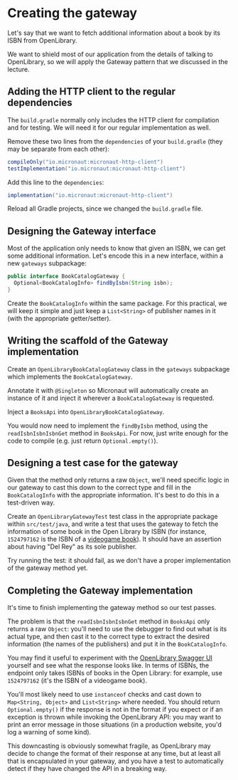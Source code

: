 # Creating the gateway

Let's say that we want to fetch additional information about a book by its ISBN from OpenLibrary.

We want to shield most of our application from the details of talking to OpenLibrary, so we will apply the Gateway pattern that we discussed in the lecture.

## Adding the HTTP client to the regular dependencies

The `build.gradle` normally only includes the HTTP client for compilation and for testing.
We will need it for our regular implementation as well.

Remove these two lines from the `dependencies` of your `build.gradle` (they may be separate from each other):

```groovy
compileOnly("io.micronaut:micronaut-http-client")
testImplementation("io.micronaut:micronaut-http-client")
```

Add this line to the `dependencies`:

```groovy
implementation("io.micronaut:micronaut-http-client")
```

Reload all Gradle projects, since we changed the `build.gradle` file.

## Designing the Gateway interface

Most of the application only needs to know that given an ISBN, we can get some additional information.
Let's encode this in a new interface, within a new `gateways` subpackage:

```java
public interface BookCatalogGateway {
  Optional<BookCatalogInfo> findByIsbn(String isbn);
}
```

Create the `BookCatalogInfo` within the same package.
For this practical, we will keep it simple and just keep a `List<String>` of publisher names in it (with the appropriate getter/setter).

## Writing the scaffold of the Gateway implementation

Create an `OpenLibraryBookCatalogGateway` class in the `gateways` subpackage which implements the `BookCatalogGateway`.

Annotate it with `@Singleton` so Micronaut will automatically create an instance of it and inject it wherever a `BookCatalogGateway` is requested.

Inject a `BooksApi` into `OpenLibraryBookCatalogGateway`.

You would now need to implement the `findByIsbn` method, using the `readIsbnIsbnIsbnGet` method in `BooksApi`.
For now, just write enough for the code to compile (e.g. just return `Optional.empty()`).

## Designing a test case for the gateway

Given that the method only returns a raw `Object`, we'll need specific logic in our gateway to cast this down to the correct type and fill in the `BookCatalogInfo` with the appropriate information.
It's best to do this in a test-driven way.

Create an `OpenLibraryGatewayTest` test class in the appropriate package within `src/test/java`, and write a test that uses the gateway to fetch the information of some book in the Open Library by ISBN (for instance, `1524797162` is the ISBN of a [videogame book](http://openlibrary.org/isbn/1524797162)).
It should have an assertion about having "Del Rey" as its sole publisher.

Try running the test: it should fail, as we don't have a proper implementation of the gateway method yet.

## Completing the Gateway implementation

It's time to finish implementing the gateway method so our test passes.

The problem is that the `readIsbnIsbnIsbnGet` method in `BooksApi` only returns a raw `Object`: you'll need to use the debugger to find out what is its actual type, and then cast it to the correct type to extract the desired information (the names of the publishers) and put it in the `BookCatalogInfo`.

You may find it useful to experiment with the [OpenLibrary Swagger UI](https://openlibrary.org/swagger/docs) yourself and see what the response looks like.
In terms of ISBNs, the endpoint only takes ISBNs of books in the Open Library: for example, use `1524797162` (it's the ISBN of a videogame book).

You'll most likely need to use `instanceof` checks and cast down to `Map<String, Object>` and `List<String>` where needed.
You should return `Optional.empty()` if the response is not in the format if you expect or if an exception is thrown while invoking the OpenLibrary API: you may want to print an error message in those situations (in a production website, you'd log a warning of some kind).

This downcasting is obviously somewhat fragile, as OpenLibrary may decide to change the format of their response at any time, but at least all that is encapsulated in your gateway, and you have a test to automatically detect if they have changed the API in a breaking way.

